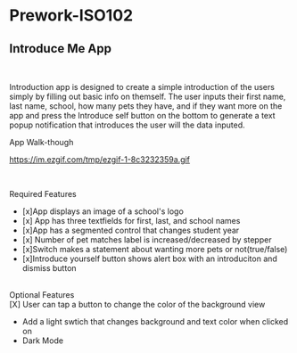 # Prework-ISO102

<h2>Introduce Me App</h2><br>


<p>Introduction app is designed to create a simple introduction of the users simply by filling out basic info on themself. The user inputs their first name, last name, school, how many pets they have, and if they want more on the app and press the Introduce self button on the bottom to generate a text popup notification that introduces the user will the data inputed.</p>

App Walk-though<br>

https://im.ezgif.com/tmp/ezgif-1-8c3232359a.gif

<br>


Required Features<br>
<ul>
<li>[x]App displays an image of a school's logo </li>
<li>[x] App has three textfields for first, last, and school names </li>
<li>[x]App has a segmented control that changes student year </li>
<li>[x] Number of pet matches label is increased/decreased by stepper </li>
<li>[x]Switch makes a statement about wanting more pets or not(true/false) </li>
<li>[x]Introduce yourself button shows alert box with an introduciton and dismiss button </li>
</ul><br>
Optional Features<br>
[X] User can tap a button to change the color of the background view
    <ul>
    <li>Add a light swtich that changes background and text color when clicked on</li>
    <li>Dark Mode</li>
    </ul>
